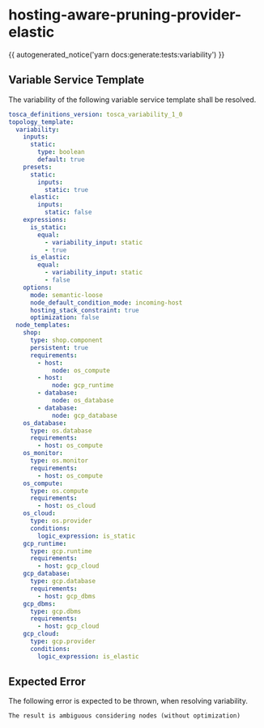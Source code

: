 # hosting-aware-pruning-provider-elastic

{{ autogenerated_notice('yarn docs:generate:tests:variability') }}


## Variable Service Template

The variability of the following variable service template shall be resolved.

```yaml linenums="1"
tosca_definitions_version: tosca_variability_1_0
topology_template:
  variability:
    inputs:
      static:
        type: boolean
        default: true
    presets:
      static:
        inputs:
          static: true
      elastic:
        inputs:
          static: false
    expressions:
      is_static:
        equal:
          - variability_input: static
          - true
      is_elastic:
        equal:
          - variability_input: static
          - false
    options:
      mode: semantic-loose
      node_default_condition_mode: incoming-host
      hosting_stack_constraint: true
      optimization: false
  node_templates:
    shop:
      type: shop.component
      persistent: true
      requirements:
        - host:
            node: os_compute
        - host:
            node: gcp_runtime
        - database:
            node: os_database
        - database:
            node: gcp_database
    os_database:
      type: os.database
      requirements:
        - host: os_compute
    os_monitor:
      type: os.monitor
      requirements:
        - host: os_compute
    os_compute:
      type: os.compute
      requirements:
        - host: os_cloud
    os_cloud:
      type: os.provider
      conditions:
        logic_expression: is_static
    gcp_runtime:
      type: gcp.runtime
      requirements:
        - host: gcp_cloud
    gcp_database:
      type: gcp.database
      requirements:
        - host: gcp_dbms
    gcp_dbms:
      type: gcp.dbms
      requirements:
        - host: gcp_cloud
    gcp_cloud:
      type: gcp.provider
      conditions:
        logic_expression: is_elastic
```




## Expected Error

The following error is expected to be thrown, when resolving variability.

```text linenums="1"
The result is ambiguous considering nodes (without optimization)
```
